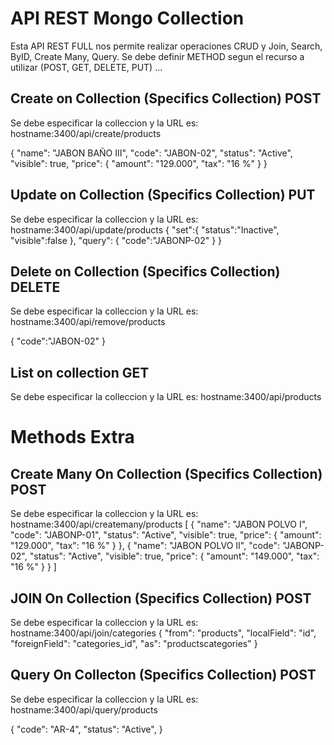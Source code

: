 # API REST Mongo Collection

Esta API REST FULL nos permite realizar operaciones CRUD y Join, Search, ByID, Create Many, Query.
Se debe definir METHOD segun el recurso a utilizar (POST, GET, DELETE, PUT)
...

## Create on Collection (Specifics Collection) POST

Se debe especificar la colleccion y la URL es: hostname:3400/api/create/products

{
"name": "JABON BAÑO III",
"code": "JABON-02",
"status": "Active",
"visible": true,
"price": {
"amount": "129.000",
"tax": "16 %"
}
}

## Update on Collection (Specifics Collection) PUT

Se debe especificar la colleccion y la URL es: hostname:3400/api/update/products
{
"set":{
"status":"Inactive",
"visible":false
},
"query": {
"code":"JABONP-02"
}
}

## Delete on Collection (Specifics Collection) DELETE

Se debe especificar la colleccion y la URL es: hostname:3400/api/remove/products

{
"code":"JABON-02"
}

## List on collection GET

Se debe especificar la colleccion y la URL es: hostname:3400/api/products

# Methods Extra

## Create Many On Collection (Specifics Collection) POST

Se debe especificar la colleccion y la URL es: hostname:3400/api/createmany/products
[
{
"name": "JABON POLVO I",
"code": "JABONP-01",
"status": "Active",
"visible": true,
"price": {
"amount": "129.000",
"tax": "16 %"
}
},
{
"name": "JABON POLVO II",
"code": "JABONP-02",
"status": "Active",
"visible": true,
"price": {
"amount": "149.000",
"tax": "16 %"
}
}
]

## JOIN On Collection (Specifics Collection) POST

Se debe especificar la colleccion y la URL es: hostname:3400/api/join/categories
{
"from": "products",
"localField": "id",
"foreignField": "categories_id",
"as": "productscategories"
}

## Query On Collecton (Specifics Collection) POST

Se debe especificar la colleccion y la URL es: hostname:3400/api/query/products

{
"code": "AR-4",
"status": "Active",
}
